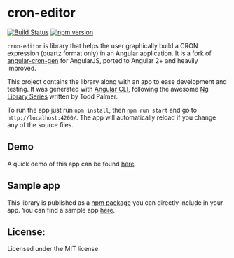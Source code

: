 cron-editor
===

[![Build Status](https://travis-ci.org/claudiuconstantin/cron-editor.svg?branch=master)](https://travis-ci.org/claudiuconstantin/cron-editor)
[![npm version](https://badge.fury.io/js/cron-editor.svg)](https://badge.fury.io/js/cron-editor)

`cron-editor` is library that helps the user graphically build a CRON expression (quartz format only) in an Angular application. It is a fork of [angular-cron-gen](https://github.com/vincentjames501/angular-cron-gen) for AngularJS, ported to Angular 2+ and heavily improved.

This project contains the library along with an app to ease development and testing. It was generated with [Angular CLI](https://github.com/angular/angular-cli), following the awesome [Ng Library Series](https://blog.angularindepth.com/creating-a-library-in-angular-6-87799552e7e5) written by Todd Palmer.

To run the app just run `npm install`, then `npm run start` and go to `http://localhost:4200/`. The app will automatically reload if you change any of the source files.

## Demo

A quick demo of this app can be found [here](https://claudiuconstantin.github.io/cron-editor/).

## Sample app

This library is published as a [npm package](https://www.npmjs.com/package/cron-editor) you can directly include in your app. You can find a sample app [here](https://github.com/claudiuconstantin/cron-editor-sample).

## License:
Licensed under the MIT license